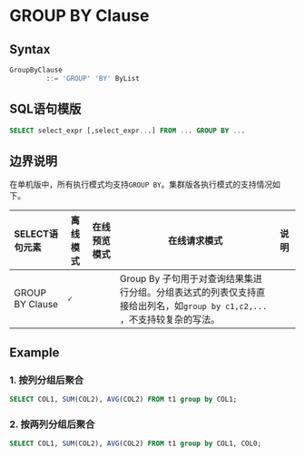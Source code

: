 # GROUP BY Clause

## Syntax

```SQL
GroupByClause
         ::= 'GROUP' 'BY' ByList
```

## SQL语句模版

```sql
SELECT select_expr [,select_expr...] FROM ... GROUP BY ... 
```

## 边界说明
在单机版中，所有执行模式均支持`GROUP BY`。集群版各执行模式的支持情况如下。

| SELECT语句元素                              | 离线模式  | 在线预览模式 | 在线请求模式                                                                      | 说明                                                                                                                                                                                                                                                                          |
|:----------------------------------------| --------- | ------------ |-----------------------------------------------------------------------------|:----------------------------------------------------------------------------------------------------------------------------------------------------------------------------------------------------------------------------------------------------------------------------|
| GROUP BY Clause                         | **``✓``** |              | Group By 子句用于对查询结果集进行分组。分组表达式的列表仅支持直接给出列名，如`group by c1,c2,...` ，不支持较复杂的写法。 |

## Example

### 1. 按列分组后聚合

```SQL
SELECT COL1, SUM(COL2), AVG(COL2) FROM t1 group by COL1;
```

### 2. 按两列分组后聚合

```SQL
SELECT COL1, SUM(COL2), AVG(COL2) FROM t1 group by COL1, COL0;
```

